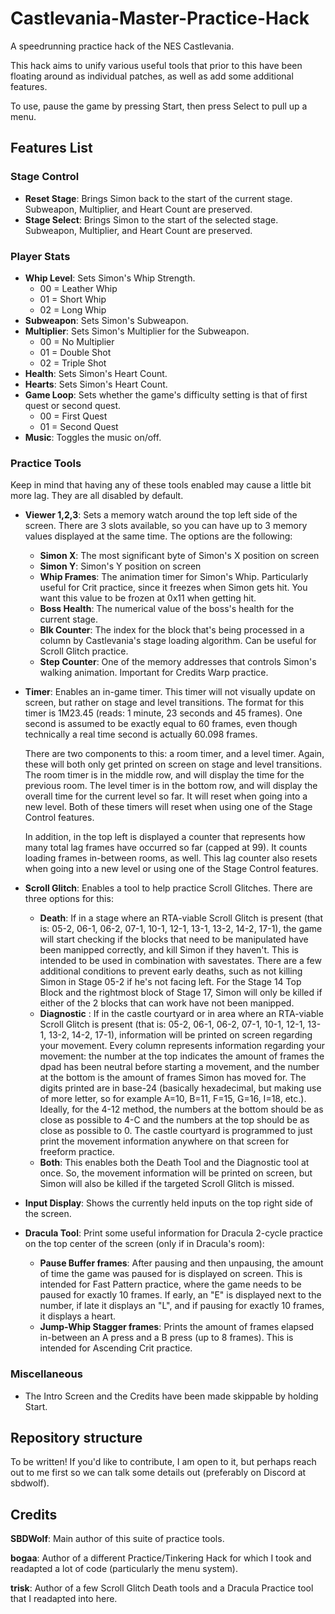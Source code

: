 # Castlevania-Master-Practice-Hack
A speedrunning practice hack of the NES Castlevania.

This hack aims to unify various useful tools that prior to this have been floating around as individual patches, as well as add some additional features.

To use, pause the game by pressing Start, then press Select to pull up a menu.

## Features List

### Stage Control
- **Reset Stage**: Brings Simon back to the start of the current stage. Subweapon, Multiplier, and Heart Count are preserved.
- **Stage Select**: Brings Simon to the start of the selected stage. Subweapon, Multiplier, and Heart Count are preserved.
### Player Stats
- **Whip Level**: Sets Simon's Whip Strength.
  - 00 = Leather Whip
  - 01 = Short Whip
  - 02 = Long Whip
- **Subweapon**: Sets Simon's Subweapon.
- **Multiplier**: Sets Simon's Multiplier for the Subweapon.
  - 00 = No Multiplier
  - 01 = Double Shot
  - 02 = Triple Shot
- **Health**: Sets Simon's Heart Count.
- **Hearts**: Sets Simon's Heart Count.
- **Game Loop**: Sets whether the game's difficulty setting is that of first quest or second quest.
  - 00 = First Quest
  - 01 = Second Quest
- **Music**: Toggles the music on/off.
### Practice Tools
Keep in mind that having any of these tools enabled may cause a little bit more lag. They are all disabled by default.
- **Viewer 1,2,3**: Sets a memory watch around the top left side of the screen. There are 3 slots available, so you can have up to 3 memory values displayed at the same time. The options are the following:
  - **Simon X**: The most significant byte of Simon's X position on screen
  - **Simon Y**: Simon's Y position on screen
  - **Whip Frames**: The animation timer for Simon's Whip. Particularly useful for Crit practice, since it freezes when Simon gets hit. You want this value to be frozen at 0x11 when getting hit.
  - **Boss Health**: The numerical value of the boss's health for the current stage.
  - **Blk Counter**: The index for the block that's being processed in a column by Castlevania's stage loading algorithm. Can be useful for Scroll Glitch practice.
  - **Step Counter**: One of the memory addresses that controls Simon's walking animation. Important for Credits Warp practice.
- **Timer**: Enables an in-game timer.
  This timer will not visually update on screen, but rather on stage and level transitions.
  The format for this timer is 1M23.45 (reads: 1 minute, 23 seconds and 45 frames). One second is assumed to be exactly equal to 60 frames, even though technically a   real time second is actually 60.098 frames.

  There are two components to this: a room timer, and a level timer. Again, these will both only get printed on screen on stage and level transitions.
  The room timer is in the middle row, and will display the time for the previous room.
  The level timer is in the bottom row, and will display the overall time for the current level so far. It will reset when going into a new level.
  Both of these timers will reset when using one of the Stage Control features.

  In addition, in the top left is displayed a counter that represents how many total lag frames have occurred so far (capped at 99). It counts loading frames in-between rooms, as well.
  This lag counter also resets when going into a new level or using one of the Stage Control features.
- **Scroll Glitch**: Enables a tool to help practice Scroll Glitches. There are three options for this:
  - **Death**: If in a stage where an RTA-viable Scroll Glitch is present (that is: 05-2, 06-1, 06-2, 07-1, 10-1, 12-1, 13-1, 13-2, 14-2, 17-1), the game will start checking if the blocks that need to be manipulated have been manipped correctly, and kill Simon if they haven't. This is intended to be used in combination with savestates. There are a few additional conditions to prevent early deaths, such as not killing Simon in Stage 05-2 if he's not facing left. For the Stage 14 Top Block and the rightmost block of Stage 17, Simon will only be killed if either of the 2 blocks that can work have not been manipped.
  - **Diagnostic** : If in the castle courtyard or in area where an RTA-viable Scroll Glitch is present (that is: 05-2, 06-1, 06-2, 07-1, 10-1, 12-1, 13-1, 13-2, 14-2, 17-1), information will be printed on screen regarding your movement. Every column represents information regarding your movement: the number at the top indicates the amount of frames the dpad has been neutral before starting a movement, and the number at the bottom is the amount of frames Simon has moved for. The digits printed are in base-24 (basically hexadecimal, but making use of more letter, so for example A=10, B=11, F=15, G=16, I=18, etc.). Ideally, for the 4-12 method, the numbers at the bottom should be as close as possible to 4-C and the numbers at the top should be as close as possible to 0. The castle courtyard is programmed to just print the movement information anywhere on that screen for freeform practice.
  - **Both**: This enables both the Death Tool and the Diagnostic tool at once. So, the movement information will be printed on screen, but Simon will also be killed if the targeted Scroll Glitch is missed.
- **Input Display**: Shows the currently held inputs on the top right side of the screen.
- **Dracula Tool**: Print some useful information for Dracula 2-cycle practice on the top center of the screen (only if in Dracula's room):
  - **Pause Buffer frames**: After pausing and then unpausing, the amount of time the game was paused for is displayed on screen. This is intended for Fast Pattern practice, where the game needs to be paused for exactly 10 frames. If early, an "E" is displayed next to the number, if late it displays an "L", and if pausing for exactly 10 frames, it displays a heart.
  - **Jump-Whip Stagger frames**: Prints the amount of frames elapsed in-between an A press and a B press (up to 8 frames). This is intended for Ascending Crit practice.
  
### Miscellaneous
  - The Intro Screen and the Credits have been made skippable by holding Start.

## Repository structure
To be written! If you'd like to contribute, I am open to it, but perhaps reach out to me first so we can talk some details out (preferably on Discord at sbdwolf).

## Credits
**SBDWolf**: Main author of this suite of practice tools.

**bogaa**: Author of a different Practice/Tinkering Hack for which I took and readapted a lot of code (particularly the menu system).

**trisk**: Author of a few Scroll Glitch Death tools and a Dracula Practice tool that I readapted into here.
